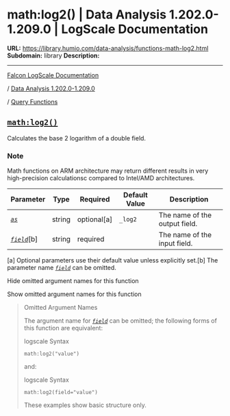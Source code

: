 # math:log2() | Data Analysis 1.202.0-1.209.0 | LogScale Documentation

**URL:** https://library.humio.com/data-analysis/functions-math-log2.html
**Subdomain:** library
**Description:** 

---

[Falcon LogScale Documentation](https://library.humio.com)

/ [Data Analysis 1.202.0-1.209.0](data-analysis-docs.html)

/ [Query Functions](functions.html)

## [`math:log2()`](functions-math-log2.html "math:log2\(\)")

Calculates the base 2 logarithm of a double field. 

### Note

Math functions on ARM architecture may return different results in very high-precision calculationsc compared to Intel/AMD architectures.

Parameter| Type| Required| Default Value| Description  
---|---|---|---|---  
[ _`as`_](functions-math-log2.html#query-functions-math-log2-as)|  string| optional[a] | `_log2`|  The name of the output field.   
[_`field`_](functions-math-log2.html#query-functions-math-log2-field)[b]| string| required |  |  The name of the input field.   
[a] Optional parameters use their default value unless explicitly set.[b] The parameter name [_`field`_](functions-math-log2.html#query-functions-math-log2-field) can be omitted.  
  
Hide omitted argument names for this function

Show omitted argument names for this function

> Omitted Argument Names
> 
> The argument name for [_`field`_](functions-math-log2.html#query-functions-math-log2-field) can be omitted; the following forms of this function are equivalent:
> 
> logscale Syntax
>     
>     
>     math:log2("value")
> 
> and:
> 
> logscale Syntax
>     
>     
>     math:log2(field="value")
> 
> These examples show basic structure only.
